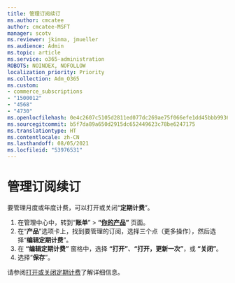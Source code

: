 ```yaml
---
title: 管理订阅续订
ms.author: cmcatee
author: cmcatee-MSFT
manager: scotv
ms.reviewer: jkinma, jmueller
ms.audience: Admin
ms.topic: article
ms.service: o365-administration
ROBOTS: NOINDEX, NOFOLLOW
localization_priority: Priority
ms.collection: Adm_O365
ms.custom:
- commerce_subscriptions
- "1500012"
- "4568"
- "4730"
ms.openlocfilehash: 0e4c2607c5105d2811ed077dc269ae75f066efe1dd45bbb9936b2336a370a052
ms.sourcegitcommit: b5f7da89a650d2915dc652449623c78be6247175
ms.translationtype: HT
ms.contentlocale: zh-CN
ms.lasthandoff: 08/05/2021
ms.locfileid: "53976531"
---
```

# <a name="manage-subscription-renewal"></a>管理订阅续订

要管理月度或年度计费，可以打开或关闭“**定期计费**”。

1. 在管理中心中，转到“**账单**” > **“[你的产品](https://go.microsoft.com/fwlink/p/?linkid=842054)”** 页面。
2. 在“**产品**”选项卡上，找到要管理的订阅，选择三个点（更多操作），然后选择“**编辑定期计费**”。
3. 在 **“编辑定期计费”** 窗格中，选择 **“打开”**、**“打开，更新一次”**，或 **“关闭”**。
4. 选择“**保存**”。

请参阅[打开或关闭定期计费](/microsoft-365/commerce/subscriptions/renew-your-subscription#turn-recurring-billing-off-or-on)了解详细信息。

